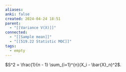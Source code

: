 ```yaml
---
aliases: 
anki: false
created: 2024-04-24 18:51
parent:
  - "[[Variance V(X)]]"
connected:
  - "[[Sample mean]]"
  - "[[519.22 Statistic MOC]]"
tags:
  - empty
---
```

$S^2 = \frac{1}{n - 1} \sum_{i=1}^{n}(X_i - \bar{X}_n)^2$.